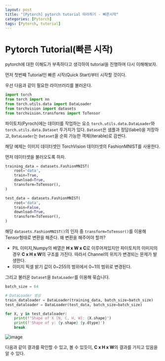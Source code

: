 ```yaml
---
layout: post
title: "[Pytorch] pytorch tutorial 따라하기 - 빠른시작"
categories: [Pytorch]
tags: [Pytorch, tutorial]
---
```


# Pytorch Tutorial(빠른 시작)
pytorch에 대한 이해도가 부족하다고 생각하여 tutorial을 진행하며 다시 이해해보자.

먼저 첫번째 Tutorial인 빠른 시작(Quick Start)부터 시작할 것이다.

우선 다음과 같이 필요한 라이브러리를 불러온다.

```python
import torch
from torch import nn
from torch.utils.data import DataLoader
from torchvision import datasets
from torchvision.transforms import ToTensor
```

파이토치(Pyroch)에는 데이터를 작업하는 요소 <code>torch.utils.data.DataLoader</code>와 <code>torch.utils.data.Dataset</code> 두가지가 있다. <code>Dataset</code>은 샘플과 정답(label)을 저장하고, <code>DataLoader</code>는 <code>Dataset</code>을 순회 가능한 객체(iterable)로 감싼다.

해당 예제는 이미지 데이터셋인 TorchVision 데이터셋의 FashionMNIST를 사용한다.

먼저 데이터셋을 불러오도록 하자.
```python
training_data = datasets.FashionMNIST(
    root='data',
    train=True,
    download=True,
    transform=ToTensor(),
)

test_data = datasets.FashionMNIST(
    root='data',
    train=False,
    download=True,
    transform=ToTensor(),
)
```
해당 <code>datasets.FashionMNIST()</code>의 인자 중 <code>transform=ToTensor()</code>를 이용해 Tensor형태로 변환을 해준다. 왜 변환을 해주어야 할까?
- PIL 이미지,Numpy의 배열은 **H x W x C**로 이루어져있지만 파이토치의 이미지의 경우 **C x H x W**의 구조를 가진다. 따라서 Channel의 위치가 변경되는 문제가 발생한다.
-  이미지 픽셀 밝기 값이 0~255의 범위에서 0~1의 범위로 변경된다. 

그리고 불러온 <code>Dataset</code>을 <code>DataLoader</code>를 이용해 묶습니다.
```python
batch_size = 64

# DataLoader 생성
train_dataloader = DataLoader(training_data, batch_size=batch_size)
test_dataloader = DataLoader(test_data, batch_size=batch_size)

for X, y in test_dataloader:
    print(f"Shape of X [N, C, H, W]: {X.shape}")
    print(f'Shape of y: {y.shape} {y.dtype}')
    break
```
![image](https://github.com/SangHyun014/SangHyun014.github.io/assets/87685922/427eb359-c93a-44bd-8a40-0b24e79a81a1)

다음과 같이 결과를 확인할 수 있고, 볼 수 있듯이, **C x H x W**의 결과를 가지고 있음을 알 수 있다.